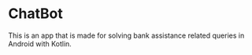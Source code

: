 # ChatBot
This is an app that is made for solving bank assistance related queries in Android with Kotlin.
